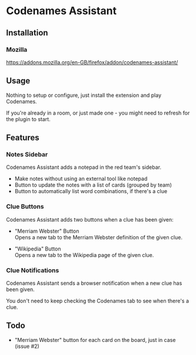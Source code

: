 # Codenames Assistant

## Installation

### Mozilla

https://addons.mozilla.org/en-GB/firefox/addon/codenames-assistant/

## Usage

Nothing to setup or configure, just install the extension and play Codenames.

If you're already in a room, or just made one - you might need to refresh for the plugin to start.

## Features

### Notes Sidebar

Codenames Assistant adds a notepad in the red team's sidebar.

-   Make notes without using an external tool like notepad
-   Button to update the notes with a list of cards (grouped by team)
-   Button to automatically list word combinations, if there's a clue

### Clue Buttons

Codenames Assistant adds two buttons when a clue has been given:

-   "Merriam Webster" Button  
     Opens a new tab to the Merriam Webster definition of the given clue.

-   "Wikipedia" Button  
     Opens a new tab to the Wikipedia page of the given clue.

### Clue Notifications

Codenames Assistant sends a browser notification when a new clue has been given.

You don't need to keep checking the Codenames tab to see when there's a clue.

## Todo

-   "Merriam Webster" button for each card on the board, just in case (issue #2)
